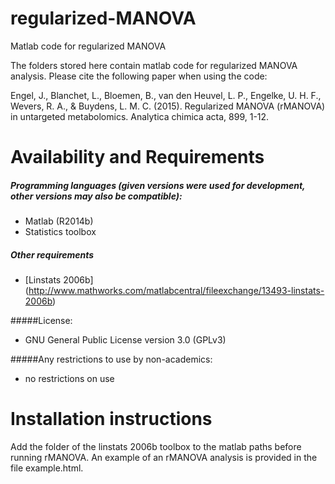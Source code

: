 # regularized-MANOVA
Matlab code for regularized MANOVA

The folders stored here contain matlab code for regularized MANOVA analysis. Please cite the following paper when using the code:

Engel, J., Blanchet, L., Bloemen, B., van den Heuvel, L. P., Engelke, U. H. F., Wevers, R. A., & Buydens, L. M. C. (2015). Regularized MANOVA (rMANOVA) in untargeted metabolomics. Analytica chimica acta, 899, 1-12.
# Availability and Requirements
##### Programming languages (given versions were used for development, other versions may also be compatible):
* Matlab (R2014b)
* Statistics toolbox

##### Other requirements
* [Linstats 2006b] (http://www.mathworks.com/matlabcentral/fileexchange/13493-linstats-2006b)

#####License: 
* GNU General Public License version 3.0 (GPLv3)

#####Any restrictions to use by non-academics: 
* no restrictions on use

# Installation instructions
Add the folder of the linstats 2006b toolbox to the matlab paths before running rMANOVA. An example of an rMANOVA analysis is provided in the file example.html.
